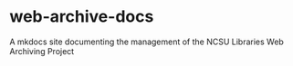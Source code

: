 # web-archive-docs
A mkdocs site documenting the management of the NCSU Libraries Web Archiving Project
